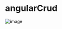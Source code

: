 # angularCrud
![image](https://user-images.githubusercontent.com/58333273/208708049-fedf27a6-563e-4f86-bdf9-350f683b7853.png)

